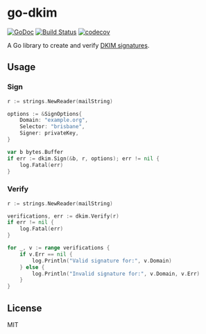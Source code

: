 # go-dkim

[![GoDoc](https://godoc.org/github.com/emersion/go-dkim?status.svg)](https://godoc.org/github.com/emersion/go-dkim)
[![Build Status](https://travis-ci.org/emersion/go-dkim.svg?branch=master)](https://travis-ci.org/emersion/go-dkim)
[![codecov](https://codecov.io/gh/emersion/go-dkim/branch/master/graph/badge.svg)](https://codecov.io/gh/emersion/go-dkim)

A Go library to create and verify [DKIM signatures](https://tools.ietf.org/html/rfc6376).

## Usage

### Sign

```go
r := strings.NewReader(mailString)

options := &SignOptions{
	Domain: "example.org",
	Selector: "brisbane",
	Signer: privateKey,
}

var b bytes.Buffer
if err := dkim.Sign(&b, r, options); err != nil {
	log.Fatal(err)
}
```

### Verify

```go
r := strings.NewReader(mailString)

verifications, err := dkim.Verify(r)
if err != nil {
	log.Fatal(err)
}

for _, v := range verifications {
	if v.Err == nil {
		log.Println("Valid signature for:", v.Domain)
	} else {
		log.Println("Invalid signature for:", v.Domain, v.Err)
	}
}
```

## License

MIT
